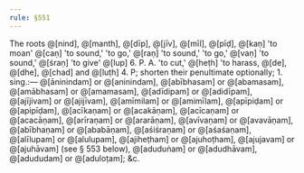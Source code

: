 ```yaml
---
rule: §551
---
```


The roots @[nind], @[manth], @[dīp], @[jīv], @[mīl], @[pīḍ], @[kaṇ] 'to moan' @[caṇ] 'to sound,' 'to go,' @[raṇ] 'to sound,' 'to go,' @[vaṇ] 'to sound,' @[śraṇ] 'to give' @[lup] 6. P. A. 'to cut,' @[heṭh] 'to harass, @[de], @[dhe], @[chad] and @[luṭh] 4. P; shorten their penultimate optionally; 1. sing.:— @[āninindam] or @[aninindam], @[abībhasam] or @[abamasam], @[amābhasam] or @[amamasam], @[adīdipam] or @[adidīpam], @[ajījivam] or @[ajijīvam], @[amīmilam] or @[amimīlam], @[apīpiḍam] or @[apipīḍam], @[acīkaṇam] or @[acakāṇam], @[acīcaṇam] or @[acacāṇam], @[arīraṇam] or @[ararāṇam], @[avīvaṇam] or @[avavāṇam], @[abībhaṇam] or @[ababāṇam], @[aśiśraṇam] or @[aśaśaṇam], @[alīlupam] or @[alulupam], @[ajiheṭham] or @[ajuhoṭham], @[ajujavam] or @[ajuhāvam] (see § 553 below), @[aduduṅam] or @[adudhāvam], @[adududam] or @[aduloṭam]; &c.